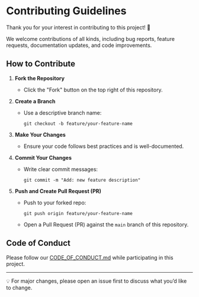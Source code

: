 # Contributing Guidelines

Thank you for your interest in contributing to this project! 🎉  

We welcome contributions of all kinds, including bug reports, feature requests, documentation updates, and code improvements.  

## How to Contribute

1. **Fork the Repository**  
   - Click the "Fork" button on the top right of this repository.  

2. **Create a Branch**  
   - Use a descriptive branch name:  
     ```
     git checkout -b feature/your-feature-name
     ```

3. **Make Your Changes**  
   - Ensure your code follows best practices and is well-documented.  

4. **Commit Your Changes**  
   - Write clear commit messages:  
     ```
     git commit -m "Add: new feature description"
     ```

5. **Push and Create Pull Request (PR)**  
   - Push to your forked repo:  
     ```
     git push origin feature/your-feature-name
     ```  
   - Open a Pull Request (PR) against the `main` branch of this repository.  

## Code of Conduct
Please follow our [CODE_OF_CONDUCT.md](CODE_OF_CONDUCT.md) while participating in this project.

---

💡 For major changes, please open an issue first to discuss what you’d like to change.  

